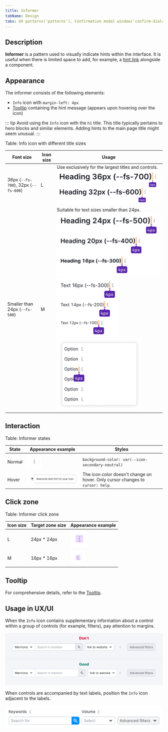 ```yaml
---
title: Informer
tabName: Design
tabs: UX patterns('patterns'), Confirmation modal window('confirm-dialog'), Content in modal window('modal-content'), Empty page('empty-page'), Error message('global-errors'), Export('export'), FeedbackYesNo('feedback-yes-no'), Form('form'), Informer('informer'), Links order in ProductHead('links-order'), Loading states('loading-states'), ProjectCreate('project-create'), ProjectSelect('project-select'), Success state('success-state'), Summary('summary'), Validation('validation-form'), Web-performance('web-performance')
---
```


## Description

**Informer** is a pattern used to visually indicate hints within the interface. It is useful when there is limited space to add, for example, a [hint link](/style/typography/) alongside a component.

## Appearance

The informer consists of the following elements:

- `Info` icon with `margin-left: 4px`
- [Tooltip](/components/tooltip/) containing the hint message (appears upon hovering over the icon)

::: tip
Avoid using the `Info` icon with the `h1` title. This title typically pertains to hero blocks and similar elements. Adding hints to the main page title might seem unusual.
:::

Table: Info icon with different title sizes

| Font size         | Icon size | Usage          |
| ----------------- | --------- | -------------- |
| 36px (`--fs-700`), 32px (`--fs-600`) | L         | Use exclusively for the largest titles and controls.  ![](static/big-headings.png)               |
| Smaller than 24px (`--fs-500`)       | M         | Suitable for text sizes smaller than 24px. ![](static/other-headings.png) ![](static/text.png) ![](static/dropdown-item-icon.png) |

## Interaction

Table: Informer states

| State  | Appearance example       | Styles       |
| ------ | ------------------------ | ------------ |
| Normal | ![](static/info.png)                  | `background-color: var(--icon-secondary-neutral)`                              |
| Hover  | ![](static/info-hover.png) | The icon color doesn't change on hover. Only cursor changes to `cursor: help`. |

## Click zone

Table: Informer click zone

| Icon size | Target zone size  | Appearance example           |
| --------- | ----------------- | ---------------------------- |
| L         | 24px * 24px       | ![](static/hover-zone-l.png) |
| M         | 16px * 16px       | ![](static/hover-zone-m.png) |

## Tooltip

For comprehensive details, refer to the [Tooltip](/components/tooltip/).

## Usage in UX/UI

When the `Info` icon contains supplementary information about a control within a group of controls (for example, filters), pay attention to margins.

![](static/informer-yes-no.png)

When controls are accompanied by text labels, position the `Info` icon adjacent to the labels.

![](static/info-with-butt-group.png)

